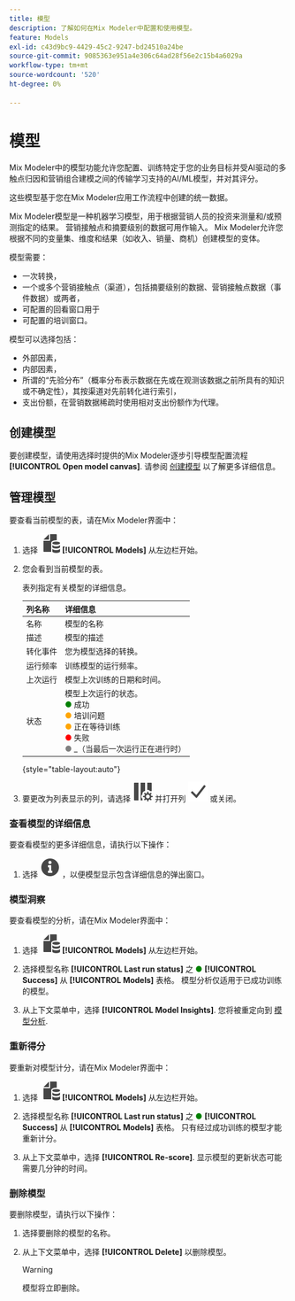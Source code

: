 ```yaml
---
title: 模型
description: 了解如何在Mix Modeler中配置和使用模型。
feature: Models
exl-id: c43d9bc9-4429-45c2-9247-bd24510a24be
source-git-commit: 9085363e951a4e306c64ad28f56e2c15b4a6029a
workflow-type: tm+mt
source-wordcount: '520'
ht-degree: 0%

---
```


# 模型

Mix Modeler中的模型功能允许您配置、训练特定于您的业务目标并受AI驱动的多触点归因和营销组合建模之间的传输学习支持的AI/ML模型，并对其评分。

这些模型基于您在Mix Modeler应用工作流程中创建的统一数据。

Mix Modeler模型是一种机器学习模型，用于根据营销人员的投资来测量和/或预测指定的结果。 营销接触点和摘要级别的数据可用作输入。 Mix Modeler允许您根据不同的变量集、维度和结果（如收入、销量、商机）创建模型的变体。

模型需要：

* 一次转换，
* 一个或多个营销接触点（渠道），包括摘要级别的数据、营销接触点数据（事件数据）或两者，
* 可配置的回看窗口用于
* 可配置的培训窗口。

模型可以选择包括：

* 外部因素，
* 内部因素，
* 所谓的“先验分布”（概率分布表示数据在先或在观测该数据之前所具有的知识或不确定性），其按渠道对先前转化进行索引，
* 支出份额，在营销数据稀疏时使用相对支出份额作为代理。


## 创建模型

要创建模型，请使用选择时提供的Mix Modeler逐步引导模型配置流程 **[!UICONTROL Open model canvas]**. 请参阅 [创建模型](create.md) 以了解更多详细信息。

## 管理模型

要查看当前模型的表，请在Mix Modeler界面中：

1. 选择 ![](/help/assets//icons/FileData.svg) **[!UICONTROL Models]** 从左边栏开始。

1. 您会看到当前模型的表。

   表列指定有关模型的详细信息。

   | 列名称 | 详细信息 |
   |---|---|
   | 名称 | 模型的名称 |
   | 描述 | 模型的描述 |
   | 转化事件 | 您为模型选择的转换。 |
   | 运行频率 | 训练模型的运行频率。 |
   | 上次运行 | 模型上次训练的日期和时间。 |
   | 状态 | 模型上次运行的状态。 <br/><span style="color:green">●</span> 成功<br/><span style="color:orange">●</span> 培训问题<br/> <span style="color:orange">●</span> 正在等待训练 <br/><span style="color:red">●</span> 失败 <br/><span style="color:gray">●</span> _（当最后一次运行正在进行时） |

   {style="table-layout:auto"}

1. 要更改为列表显示的列，请选择 ![列设置](/help/assets//icons/ColumnSetting.svg) 并打开列 ![Check](/help/assets//icons/Checkmark.svg) 或关闭。


### 查看模型的详细信息

要查看模型的更多详细信息，请执行以下操作：

1. 选择 ![信息](/help/assets//icons/Info.svg) ，以便模型显示包含详细信息的弹出窗口。



### 模型洞察

要查看模型的分析，请在Mix Modeler界面中：

1. 选择 ![](/help/assets//icons/FileData.svg) **[!UICONTROL Models]** 从左边栏开始。

1. 选择模型名称 **[!UICONTROL Last run status]** 之 <span style="color:green">●</span> **[!UICONTROL Success]** 从 **[!UICONTROL Models]** 表格。 模型分析仅适用于已成功训练的模型。

1. 从上下文菜单中，选择 **[!UICONTROL Model Insights]**. 您将被重定向到 [模型分析](insights.md).


### 重新得分


要重新对模型计分，请在Mix Modeler界面中：

1. 选择 ![](/help/assets//icons/FileData.svg) **[!UICONTROL Models]** 从左边栏开始。

1. 选择模型名称 **[!UICONTROL Last run status]** 之 <span style="color:green">●</span> **[!UICONTROL Success]** 从 **[!UICONTROL Models]** 表格。 只有经过成功训练的模型才能重新计分。

1. 从上下文菜单中，选择 **[!UICONTROL Re-score]**. 显示模型的更新状态可能需要几分钟的时间。


### 删除模型

要删除模型，请执行以下操作：

1. 选择要删除的模型的名称。

1. 从上下文菜单中，选择 **[!UICONTROL Delete]** 以删除模型。

   >[!WARNING]
   >
   >模型将立即删除。


